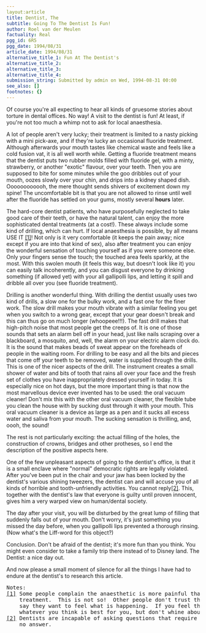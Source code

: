 ```yaml
---
layout:article
title: Dentist, The
subtitle: Going To The Dentist Is Fun!
author: Roel van der Meulen
factuality: Real
pgg_id: 6R5
pgg_date: 1994/08/31
article_date: 1994/08/31
alternative_title_1: Fun At The Dentist's
alternative_title_2: 
alternative_title_3: 
alternative_title_4: 
submission_string: Submitted by admin on Wed, 1994-08-31 00:00
see_also: []
footnotes: {}
---
```

<div>
<p>Of course you're all expecting to hear all kinds of gruesome stories about torture in dental offices. No way! A visit to the dentist is fun! At least, if you're not too much a whimp not to ask for local anaesthesia.</p>
<p>A lot of people aren't very lucky; their treatment is limited to a nasty picking with a mini pick-axe, and if they're lucky an occasional fluoride treatment. Although afterwards your mouth tastes like chemical waste and feels like a cold fusion vat, it is all well worth while. Getting a fluoride treatment means that the dentist puts two rubber molds filled with fluoride gel, with a minty, strawberry, or another "exotic" flavour, over your teeth. Then you are supposed to bite for some minutes while the goo dribbles out of your mouth, oozes slowly over your chin, and drips into a kidney shaped dish. Oooooooooooh, the mere thought sends shivers of excitement down my spine! The uncomfortable bit is that you are not allowed to rinse until well after the fluoride has settled on your gums, mostly several <strong>hours</strong> later.</p>
<p>The hard-core dentist patients, who have purposefully neglected to take good care of their teeth, or have the natural talent, can enjoy the more sophisticated dental treatments (at a cost!). These always include some kind of drilling, which can hurt. If local anaesthesia is possible, by all means USE IT <a href="#footnotes.1" class="footnote-link">[1]</a>! Not only is it very comfortable (it keeps the pain away; nice except if you are into that kind of sex), also after treatment you can enjoy the wonderful sensation of touching yourself as if you were someone else. Only your fingers sense the touch; the touched area feels sparkly, at the most. With this swolen mouth (it feels this way, but doesn't look like it) you can easily talk incoherently, and you can disgust everyone by drinking something (if allowed yet) with your all gallipolli lips, and letting it spill and dribble all over you (see fluoride treatment).</p>
<p>Drilling is another wonderful thing. With drilling the dentist usually uses two kind of drills, a slow one for the bulky work, and a fast one for the finer work. The slow drill makes your mouth vibrate with a similar feeling you get when you switch to a wrong gear, except that your gear doesn't break and this can thus go on much longer (whoopeee!!!). The fast drill makes that high-pitch noise that most people get the creeps of. It is one of those sounds that sets an alarm bell off in your head, just like nails scraping over a blackboard, a mosquito, and, well, the alarm on your electric alarm clock do. It is the sound that makes beads of sweat appear on the foreheads of people in the waiting room. For drilling to be easy and all the bits and pieces that come off your teeth to be removed, water is supplied through the drills. This is one of the nicer aspects of the drill. The instrument creates a small shower of water and bits of tooth that rains all over your face and the fresh set of clothes you have inappropriately dressed yourself in today. It is especially nice on hot days, but the more important thing is that now the most marvellous device ever invented has to be used: the oral vacuum cleaner! Don't mix this with the other oral vacuum cleaner, the flexible tube you clean the house with by sucking dust through it with your mouth. This oral vacuum cleaner is a device as large as a pen and it sucks all excess water and saliva from your mouth. The sucking sensation is thrilling, and, oooh, the sound!</p>
<p>The rest is not particularly exciting: the actual filling of the holes, the construction of crowns, bridges and other protheses, so I end the description of the positive aspects here.</p>
<p>One of the few unpleasant aspects of going to the dentist's office, is that it is a small enclave where "normal" democratic rights are legally violated. After you've been put in the chair and your jaw has been locked by the dentist's various shining tweezers, the dentist can and will accuse you of all kinds of horrible and tooth-unfriendly activities. You cannot reply<a href="#footnotes.2" class="footnote-link">[2]</a>. This, together with the dentist's law that everyone is guilty until proven innocent, gives him a very warped view on human/dental society.</p>
<p>The day after your visit, you will be disturbed by the great lump of filling that suddenly falls out of your mouth. Don't worry, it's just something you missed the day before, when you gallipolli lips prevented a thorough rinsing. (Now what's the Liff-word for this object?)</p>
<p>Conclusion. Don't be afraid of the dentist; it's more fun than you think. You might even consider to take a family trip there instead of to Disney land. The Dentist: a nice day out.</p>
<p>And now please a small moment of silence for all the things I have had to endure at the dentist's to research this article.</p>
<pre>
Notes:
<a href="#footnotes.1" class="footnote-link">[1]</a> Some people complain the anaesthetic is more painful than the whole
    treatment.  This is not so!  Other people don't trust the dentist and
    say they want to feel what is happening.  If you feel that way, do
    whatever you think is best for you, but don't whine about the pain!!!
<a href="#footnotes.2" class="footnote-link">[2]</a> Dentists are incapable of asking questions that require a simple yes or
    no answer.
</pre>
<!--Amazon_CLS_IM_END-->
</div>

